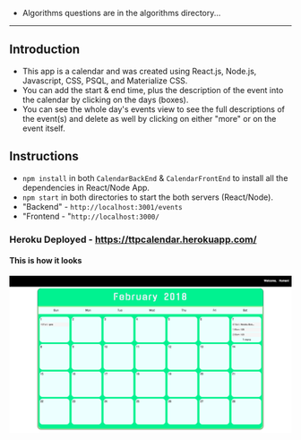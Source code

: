 - Algorithms questions are in the algorithms directory...
---
## Introduction
- This app is a calendar and was created using React.js, Node.js, Javascript, CSS, PSQL, and Materialize CSS. 
- You can add the start & end time, plus the description of the event into the calendar by clicking on the days (boxes). 
- You can see the whole day's events view to see the full descriptions of the event(s) and delete as well by clicking on either "more" or on the event itself. 

## Instructions
- `npm install` in both `CalendarBackEnd` & `CalendarFrontEnd` to install all the dependencies in React/Node App.
- `npm start` in both directories to start the both servers (React/Node).
- "Backend" - `http://localhost:3001/events`
- "Frontend - "`http://localhost:3000/`


### Heroku Deployed - https://ttpcalendar.herokuapp.com/

#### This is how it looks
![calendar](./assets/landing.png)

